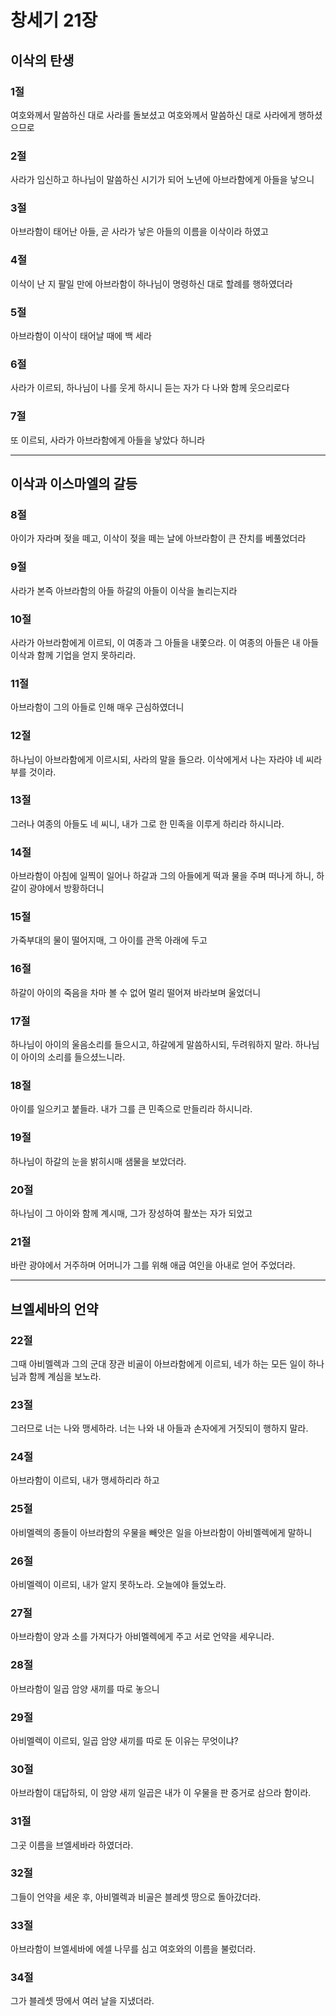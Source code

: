 # 창세기 21장

## 이삭의 탄생

### 1절
여호와께서 말씀하신 대로 사라를 돌보셨고 여호와께서 말씀하신 대로 사라에게 행하셨으므로

### 2절
사라가 임신하고 하나님이 말씀하신 시기가 되어 노년에 아브라함에게 아들을 낳으니

### 3절
아브라함이 태어난 아들, 곧 사라가 낳은 아들의 이름을 이삭이라 하였고

### 4절
이삭이 난 지 팔일 만에 아브라함이 하나님이 명령하신 대로 할례를 행하였더라

### 5절
아브라함이 이삭이 태어날 때에 백 세라

### 6절
사라가 이르되, 하나님이 나를 웃게 하시니 듣는 자가 다 나와 함께 웃으리로다

### 7절
또 이르되, 사라가 아브라함에게 아들을 낳았다 하니라

---

## 이삭과 이스마엘의 갈등

### 8절
아이가 자라며 젖을 떼고, 이삭이 젖을 떼는 날에 아브라함이 큰 잔치를 베풀었더라

### 9절
사라가 본즉 아브라함의 아들 하갈의 아들이 이삭을 놀리는지라

### 10절
사라가 아브라함에게 이르되, 이 여종과 그 아들을 내쫓으라. 이 여종의 아들은 내 아들 이삭과 함께 기업을 얻지 못하리라.

### 11절
아브라함이 그의 아들로 인해 매우 근심하였더니

### 12절
하나님이 아브라함에게 이르시되, 사라의 말을 들으라. 이삭에게서 나는 자라야 네 씨라 부를 것이라.

### 13절
그러나 여종의 아들도 네 씨니, 내가 그로 한 민족을 이루게 하리라 하시니라.

### 14절
아브라함이 아침에 일찍이 일어나 하갈과 그의 아들에게 떡과 물을 주며 떠나게 하니, 하갈이 광야에서 방황하더니

### 15절
가죽부대의 물이 떨어지매, 그 아이를 관목 아래에 두고

### 16절
하갈이 아이의 죽음을 차마 볼 수 없어 멀리 떨어져 바라보며 울었더니

### 17절
하나님이 아이의 울음소리를 들으시고, 하갈에게 말씀하시되, 두려워하지 말라. 하나님이 아이의 소리를 들으셨느니라.

### 18절
아이를 일으키고 붙들라. 내가 그를 큰 민족으로 만들리라 하시니라.

### 19절
하나님이 하갈의 눈을 밝히시매 샘물을 보았더라.

### 20절
하나님이 그 아이와 함께 계시매, 그가 장성하여 활쏘는 자가 되었고

### 21절
바란 광야에서 거주하며 어머니가 그를 위해 애굽 여인을 아내로 얻어 주었더라.

---

## 브엘세바의 언약

### 22절
그때 아비멜렉과 그의 군대 장관 비골이 아브라함에게 이르되, 네가 하는 모든 일이 하나님과 함께 계심을 보노라.

### 23절
그러므로 너는 나와 맹세하라. 너는 나와 내 아들과 손자에게 거짓되이 행하지 말라.

### 24절
아브라함이 이르되, 내가 맹세하리라 하고

### 25절
아비멜렉의 종들이 아브라함의 우물을 빼앗은 일을 아브라함이 아비멜렉에게 말하니

### 26절
아비멜렉이 이르되, 내가 알지 못하노라. 오늘에야 들었노라.

### 27절
아브라함이 양과 소를 가져다가 아비멜렉에게 주고 서로 언약을 세우니라.

### 28절
아브라함이 일곱 암양 새끼를 따로 놓으니

### 29절
아비멜렉이 이르되, 일곱 암양 새끼를 따로 둔 이유는 무엇이냐?

### 30절
아브라함이 대답하되, 이 암양 새끼 일곱은 내가 이 우물을 판 증거로 삼으라 함이라.

### 31절
그곳 이름을 브엘세바라 하였더라.

### 32절
그들이 언약을 세운 후, 아비멜렉과 비골은 블레셋 땅으로 돌아갔더라.

### 33절
아브라함이 브엘세바에 에셀 나무를 심고 여호와의 이름을 불렀더라.

### 34절
그가 블레셋 땅에서 여러 날을 지냈더라.
